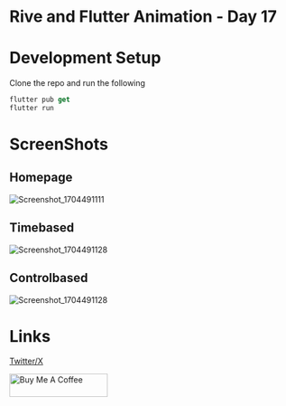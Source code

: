 # Rive and Flutter Animation - Day 17



# Development Setup 
Clone the repo and run the following  

```dart
flutter pub get
flutter run
```


# ScreenShots 

## Homepage
![Screenshot_1704491111](https://github.com/obaloluwaobi/real_estate_app/assets/101903208/a55a3eaf-881f-478d-8006-b5b07ef1f2e7)

## Timebased
![Screenshot_1704491128](https://github.com/obaloluwaobi/real_estate_app/assets/101903208/46cdb92a-25ea-4d67-a7b9-00d6d7c28d74)

## Controlbased
![Screenshot_1704491128](https://github.com/obaloluwaobi/real_estate_app/assets/101903208/46cdb92a-25ea-4d67-a7b9-00d6d7c28d74)

# Links
[Twitter/X](https://twitter.com/oba_obidoyin)

<a href="https://www.buymeacoffee.com/obaobidoyin" target="_blank"><img src="https://cdn.buymeacoffee.com/buttons/default-orange.png" alt="Buy Me A Coffee" height="41" width="174"></a>
